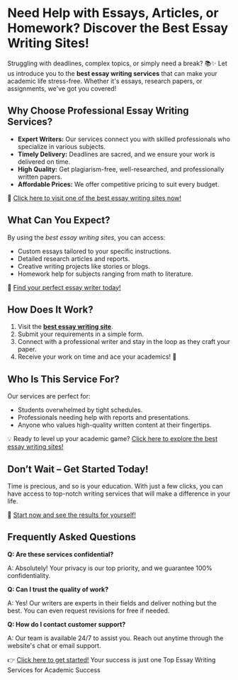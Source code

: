 <h1>Need Help with Essays, Articles, or Homework? Discover the Best Essay Writing Sites!</h1>

<p>Struggling with deadlines, complex topics, or simply need a break? 📚✨ Let us introduce you to the <strong>best essay writing services</strong> that can make your academic life stress-free. Whether it's essays, research papers, or assignments, we've got you covered!</p>

<h2>Why Choose Professional Essay Writing Services?</h2>
<ul>
    <li><strong>Expert Writers:</strong> Our services connect you with skilled professionals who specialize in various subjects.</li>
    <li><strong>Timely Delivery:</strong> Deadlines are sacred, and we ensure your work is delivered on time.</li>
    <li><strong>High Quality:</strong> Get plagiarism-free, well-researched, and professionally written papers.</li>
    <li><strong>Affordable Prices:</strong> We offer competitive pricing to suit every budget.</li>
</ul>

<p>🔗 <a href="https://tinyurl.com/topessay?keyword=best+essay+writing+sites" target="_blank">Click here to visit one of the best essay writing sites now!</a></p>

<h2>What Can You Expect?</h2>
<p>By using the <em>best essay writing sites</em>, you can access:</p>
<ul>
    <li>Custom essays tailored to your specific instructions.</li>
    <li>Detailed research articles and reports.</li>
    <li>Creative writing projects like stories or blogs.</li>
    <li>Homework help for subjects ranging from math to literature.</li>
</ul>

<p>🎯 <a href="https://tinyurl.com/topessay?keyword=best+essay+writing+sites" target="_blank">Find your perfect essay writer today!</a></p>

<h2>How Does It Work?</h2>
<ol>
    <li>Visit the <a href="https://tinyurl.com/topessay?keyword=best+essay+writing+sites" target="_blank"><strong>best essay writing site</strong></a>.</li>
    <li>Submit your requirements in a simple form.</li>
    <li>Connect with a professional writer and stay in the loop as they craft your paper.</li>
    <li>Receive your work on time and ace your academics! 🚀</li>
</ol>

<h2>Who Is This Service For?</h2>
<p>Our services are perfect for:</p>
<ul>
    <li>Students overwhelmed by tight schedules.</li>
    <li>Professionals needing help with reports and presentations.</li>
    <li>Anyone who values high-quality written content at their fingertips.</li>
</ul>

<p>💡 Ready to level up your academic game? <a href="https://tinyurl.com/topessay?keyword=best+essay+writing+sites" target="_blank">Click here to explore the best essay writing sites!</a></p>

<h2>Don’t Wait – Get Started Today!</h2>
<p>Time is precious, and so is your education. With just a few clicks, you can have access to top-notch writing services that will make a difference in your life.</p>

<p>🌟 <a href="https://tinyurl.com/topessay?keyword=best+essay+writing+sites" target="_blank">Start now and see the results for yourself!</a></p>

<h2>Frequently Asked Questions</h2>
<p><strong>Q: Are these services confidential?</strong></p>
<p>A: Absolutely! Your privacy is our top priority, and we guarantee 100% confidentiality.</p>

<p><strong>Q: Can I trust the quality of work?</strong></p>
<p>A: Yes! Our writers are experts in their fields and deliver nothing but the best. You can even request revisions for free if needed.</p>

<p><strong>Q: How do I contact customer support?</strong></p>
<p>A: Our team is available 24/7 to assist you. Reach out anytime through the website's chat or email support.</p>

<p>👉 <a href="https://tinyurl.com/topessay?keyword=best+essay+writing+sites" target="_blank">Click here to get started!</a> Your success is just one
Top Essay Writing Services for Academic Success
